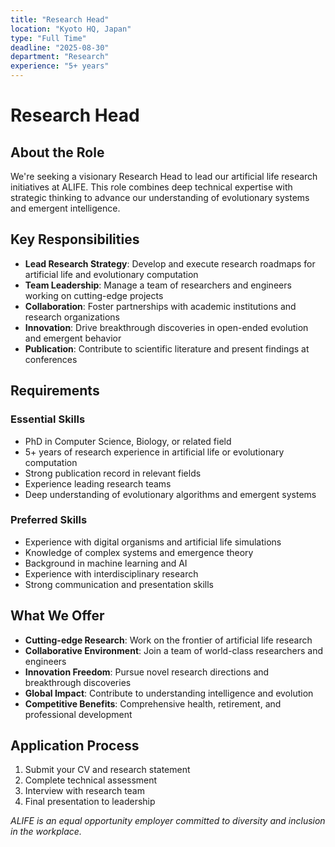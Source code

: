 ```yaml
---
title: "Research Head"
location: "Kyoto HQ, Japan"
type: "Full Time"
deadline: "2025-08-30"
department: "Research"
experience: "5+ years"
---
```


# Research Head

## About the Role

We're seeking a visionary Research Head to lead our artificial life research initiatives at ALIFE. This role combines deep technical expertise with strategic thinking to advance our understanding of evolutionary systems and emergent intelligence.

## Key Responsibilities

- **Lead Research Strategy**: Develop and execute research roadmaps for artificial life and evolutionary computation
- **Team Leadership**: Manage a team of researchers and engineers working on cutting-edge projects
- **Collaboration**: Foster partnerships with academic institutions and research organizations
- **Innovation**: Drive breakthrough discoveries in open-ended evolution and emergent behavior
- **Publication**: Contribute to scientific literature and present findings at conferences

## Requirements

### Essential Skills
- PhD in Computer Science, Biology, or related field
- 5+ years of research experience in artificial life or evolutionary computation
- Strong publication record in relevant fields
- Experience leading research teams
- Deep understanding of evolutionary algorithms and emergent systems

### Preferred Skills
- Experience with digital organisms and artificial life simulations
- Knowledge of complex systems and emergence theory
- Background in machine learning and AI
- Experience with interdisciplinary research
- Strong communication and presentation skills

## What We Offer

- **Cutting-edge Research**: Work on the frontier of artificial life research
- **Collaborative Environment**: Join a team of world-class researchers and engineers
- **Innovation Freedom**: Pursue novel research directions and breakthrough discoveries
- **Global Impact**: Contribute to understanding intelligence and evolution
- **Competitive Benefits**: Comprehensive health, retirement, and professional development

## Application Process

1. Submit your CV and research statement
2. Complete technical assessment
3. Interview with research team
4. Final presentation to leadership

*ALIFE is an equal opportunity employer committed to diversity and inclusion in the workplace.*
